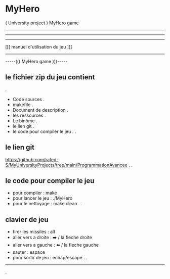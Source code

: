 # MyHero
( University project ) MyHero game
_____________________________________________
______________________________________
____________________________________

[[[ manuel d'utilisation du jeu ]]]

____________________________________

-----((( MyHero game )))-----


## le fichier zip du jeu contient
.
- Code sources
.
- makefile
.
- Document de description
.
- les ressources
.
- Le binôme
.
- le lien git 
.
- le code pour compiler le jeu
.
.
## le lien git ##
https://github.com/rafed-S/MyUniversityProjects/tree/main/ProgrammationAvancee
.
.
## le code pour compiler le jeu ##
- pour compiler : make
- pour lancer le jeu : ./MyHero
- pour le nettoyage : make clean
.
.
## clavier de jeu
- tirer les missiles : alt
- aller vers a droite : ➡️ / la fleche droite
- aller vers a gauche : ⬅️ / la fleche gauche
- sauter : espace
- pour sortir de jeu : echap/escape
.
.
______________________________________
.
